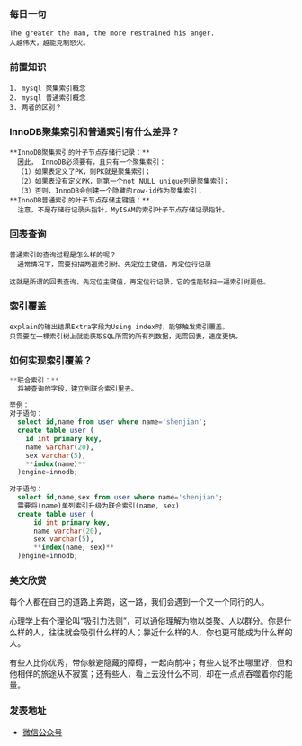 ### 每日一句

```text
The greater the man, the more restrained his anger. 
人越伟大，越能克制怒火。
```

### 前置知识

```text
1. mysql 聚集索引概念
2. mysql 普通索引概念
3. 两者的区别？
```

### **InnoDB聚集索引和普通索引有什么差异？**

```text
**InnoDB聚集索引的叶子节点存储行记录：**
  因此， InnoDB必须要有，且只有一个聚集索引：
  （1）如果表定义了PK，则PK就是聚集索引；
  （2）如果表没有定义PK，则第一个not NULL unique列是聚集索引；
  （3）否则，InnoDB会创建一个隐藏的row-id作为聚集索引；
**InnoDB普通索引的叶子节点存储主键值：**
  注意，不是存储行记录头指针，MyISAM的索引叶子节点存储记录指针。

```

### 回表查询

```text
普通索引的查询过程是怎么样的呢？
  通常情况下，需要扫描两遍索引树。先定位主键值，再定位行记录
  
这就是所谓的回表查询，先定位主键值，再定位行记录，它的性能较扫一遍索引树更低。
```

### 索引覆盖

```text
explain的输出结果Extra字段为Using index时，能够触发索引覆盖。
只需要在一棵索引树上就能获取SQL所需的所有列数据，无需回表，速度更快。
```

### 如何实现索引覆盖？

```SQL
**联合索引：**
  将被查询的字段，建立到联合索引里去。
  
举例：
对于语句：
  select id,name from user where name='shenjian';　
  create table user (
    id int primary key,
    name varchar(20),
    sex varchar(5),
    **index(name)**
  )engine=innodb;
  
对于语句：
  select id,name,sex from user where name='shenjian';
  需要将(name)单列索引升级为联合索引(name, sex)
  create table user (
      id int primary key,
      name varchar(20),
      sex varchar(5),
      **index(name, sex)**
  )engine=innodb;
```

### 美文欣赏

每个人都在自己的道路上奔跑，这一路，我们会遇到一个又一个同行的人。

心理学上有个理论叫“吸引力法则”，可以通俗理解为物以类聚、人以群分。你是什么样的人，往往就会吸引什么样的人；靠近什么样的人，你也更可能成为什么样的人。

有些人比你优秀，带你躲避隐藏的障碍，一起向前冲；有些人说不出哪里好，但和他相伴的旅途从不寂寞；还有些人，看上去没什么不同，却在一点点吞噬着你的能量。

### 发表地址

- [微信公众号](http://mp.weixin.qq.com/s?__biz=MzI5ODYyOTE0OQ==&mid=2247483855&idx=1&sn=b1ef55bb14c5b6e3ed7f8f0f87f451ad&chksm=eca3a0bddbd429ab96f1dc19eb47c4df3755c22747bd384df1df109efedeff2a7340f88761cd#rd)